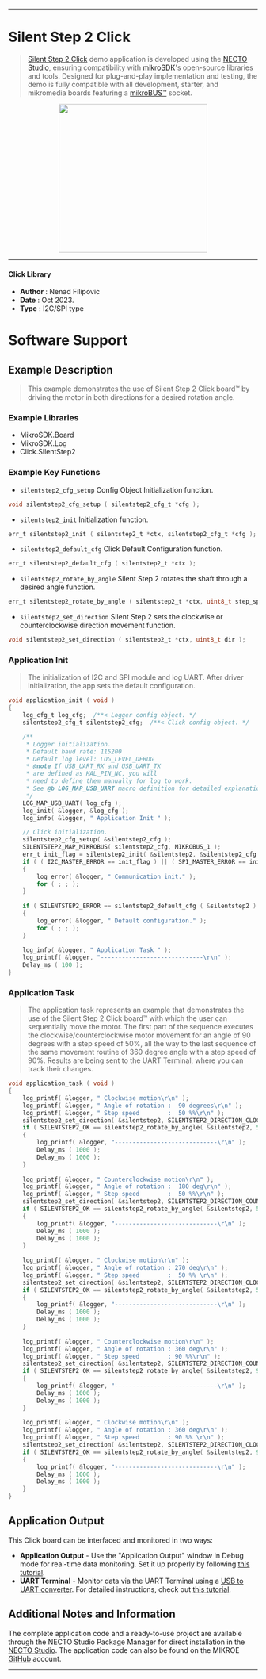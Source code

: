
---
# Silent Step 2 Click

> [Silent Step 2 Click](https://www.mikroe.com/?pid_product=MIKROE-5934) demo application is developed using
the [NECTO Studio](https://www.mikroe.com/necto), ensuring compatibility with [mikroSDK](https://www.mikroe.com/mikrosdk)'s
open-source libraries and tools. Designed for plug-and-play implementation and testing, the demo is fully compatible with
all development, starter, and mikromedia boards featuring a [mikroBUS&trade;](https://www.mikroe.com/mikrobus) socket.

<p align="center">
  <img src="https://www.mikroe.com/?pid_product=MIKROE-5934&image=1" height=300px>
</p>

---

#### Click Library

- **Author**        : Nenad Filipovic
- **Date**          : Oct 2023.
- **Type**          : I2C/SPI type

# Software Support

## Example Description

> This example demonstrates the use of Silent Step 2 Click board&trade; 
> by driving the motor in both directions for a desired rotation angle.

### Example Libraries

- MikroSDK.Board
- MikroSDK.Log
- Click.SilentStep2

### Example Key Functions

- `silentstep2_cfg_setup` Config Object Initialization function.
```c
void silentstep2_cfg_setup ( silentstep2_cfg_t *cfg );
```

- `silentstep2_init` Initialization function.
```c
err_t silentstep2_init ( silentstep2_t *ctx, silentstep2_cfg_t *cfg );
```

- `silentstep2_default_cfg` Click Default Configuration function.
```c
err_t silentstep2_default_cfg ( silentstep2_t *ctx );
```

- `silentstep2_rotate_by_angle` Silent Step 2 rotates the shaft through a desired angle function.
```c
err_t silentstep2_rotate_by_angle ( silentstep2_t *ctx, uint8_t step_speed, float angle, uint16_t res_360 );
```

- `silentstep2_set_direction` Silent Step 2 sets the clockwise or counterclockwise direction movement function.
```c
void silentstep2_set_direction ( silentstep2_t *ctx, uint8_t dir );
```

### Application Init

> The initialization of I2C and SPI module and log UART.
> After driver initialization, the app sets the default configuration.

```c
void application_init ( void )
{
    log_cfg_t log_cfg;  /**< Logger config object. */
    silentstep2_cfg_t silentstep2_cfg;  /**< Click config object. */

    /** 
     * Logger initialization.
     * Default baud rate: 115200
     * Default log level: LOG_LEVEL_DEBUG
     * @note If USB_UART_RX and USB_UART_TX 
     * are defined as HAL_PIN_NC, you will 
     * need to define them manually for log to work. 
     * See @b LOG_MAP_USB_UART macro definition for detailed explanation.
     */
    LOG_MAP_USB_UART( log_cfg );
    log_init( &logger, &log_cfg );
    log_info( &logger, " Application Init " );

    // Click initialization.
    silentstep2_cfg_setup( &silentstep2_cfg );
    SILENTSTEP2_MAP_MIKROBUS( silentstep2_cfg, MIKROBUS_1 );
    err_t init_flag = silentstep2_init( &silentstep2, &silentstep2_cfg );
    if ( ( I2C_MASTER_ERROR == init_flag ) || ( SPI_MASTER_ERROR == init_flag ) )
    {
        log_error( &logger, " Communication init." );
        for ( ; ; );
    }
    
    if ( SILENTSTEP2_ERROR == silentstep2_default_cfg ( &silentstep2 ) )
    {
        log_error( &logger, " Default configuration." );
        for ( ; ; );
    }
    
    log_info( &logger, " Application Task " );
    log_printf( &logger, "-----------------------------\r\n" );
    Delay_ms ( 100 );
}
```

### Application Task

> The application task represents an example that demonstrates 
> the use of the Silent Step 2 Click board&trade; with which the user can sequentially move the motor. 
> The first part of the sequence executes the clockwise/counterclockwise motor movement 
> for an angle of 90 degrees with a step speed of 50%, 
> all the way to the last sequence of the same movement routine 
> of 360 degree angle with a step speed of 90%. 
> Results are being sent to the UART Terminal, where you can track their changes.

```c
void application_task ( void )
{
    log_printf( &logger, " Clockwise motion\r\n" );
    log_printf( &logger, " Angle of rotation :  90 degrees\r\n" );
    log_printf( &logger, " Step speed        :  50 %%\r\n" );
    silentstep2_set_direction( &silentstep2, SILENTSTEP2_DIRECTION_CLOCKWISE );
    if ( SILENTSTEP2_OK == silentstep2_rotate_by_angle( &silentstep2, 50, 90, SILENTSTEP2_STEP_RES_200 ) )
    {
        log_printf( &logger, "-----------------------------\r\n" );
        Delay_ms ( 1000 );
        Delay_ms ( 1000 );
    }
    
    log_printf( &logger, " Counterclockwise motion\r\n" );
    log_printf( &logger, " Angle of rotation :  180 deg\r\n" );
    log_printf( &logger, " Step speed        :  50 %%\r\n" );
    silentstep2_set_direction( &silentstep2, SILENTSTEP2_DIRECTION_COUNTERCLOCKWISE );
    if ( SILENTSTEP2_OK == silentstep2_rotate_by_angle( &silentstep2, 50, 180, SILENTSTEP2_STEP_RES_200 ) )
    {
        log_printf( &logger, "-----------------------------\r\n" );
        Delay_ms ( 1000 );
        Delay_ms ( 1000 );
    }
    
    log_printf( &logger, " Clockwise motion\r\n" );
    log_printf( &logger, " Angle of rotation : 270 deg\r\n" );
    log_printf( &logger, " Step speed        :  50 %% \r\n" );
    silentstep2_set_direction( &silentstep2, SILENTSTEP2_DIRECTION_CLOCKWISE );
    if ( SILENTSTEP2_OK == silentstep2_rotate_by_angle( &silentstep2, 50, 270, SILENTSTEP2_STEP_RES_200 ) )
    {
        log_printf( &logger, "-----------------------------\r\n" );
        Delay_ms ( 1000 );
        Delay_ms ( 1000 );
    }
    
    log_printf( &logger, " Counterclockwise motion\r\n" );
    log_printf( &logger, " Angle of rotation : 360 deg\r\n" );
    log_printf( &logger, " Step speed        : 90 %%\r\n" );
    silentstep2_set_direction( &silentstep2, SILENTSTEP2_DIRECTION_COUNTERCLOCKWISE );
    if ( SILENTSTEP2_OK == silentstep2_rotate_by_angle( &silentstep2, 90, 360, SILENTSTEP2_STEP_RES_200 ) )
    {
        log_printf( &logger, "-----------------------------\r\n" );
        Delay_ms ( 1000 );
        Delay_ms ( 1000 );
    }
    
    log_printf( &logger, " Clockwise motion\r\n" );
    log_printf( &logger, " Angle of rotation : 360 deg\r\n" );
    log_printf( &logger, " Step speed        : 90 %% \r\n" );
    silentstep2_set_direction( &silentstep2, SILENTSTEP2_DIRECTION_CLOCKWISE );
    if ( SILENTSTEP2_OK == silentstep2_rotate_by_angle( &silentstep2, 90, 360, SILENTSTEP2_STEP_RES_200 ) )
    {
        log_printf( &logger, "-----------------------------\r\n" );
        Delay_ms ( 1000 );
        Delay_ms ( 1000 );
    }
}
```

## Application Output

This Click board can be interfaced and monitored in two ways:
- **Application Output** - Use the "Application Output" window in Debug mode for real-time data monitoring.
Set it up properly by following [this tutorial](https://www.youtube.com/watch?v=ta5yyk1Woy4).
- **UART Terminal** - Monitor data via the UART Terminal using
a [USB to UART converter](https://www.mikroe.com/click/interface/usb?interface*=uart,uart). For detailed instructions,
check out [this tutorial](https://help.mikroe.com/necto/v2/Getting%20Started/Tools/UARTTerminalTool).

## Additional Notes and Information

The complete application code and a ready-to-use project are available through the NECTO Studio Package Manager for 
direct installation in the [NECTO Studio](https://www.mikroe.com/necto). The application code can also be found on
the MIKROE [GitHub](https://github.com/MikroElektronika/mikrosdk_click_v2) account.

---
